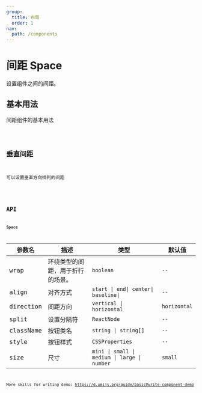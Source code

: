 ```yaml
---
group:
  title: 布局
  order: 1
nav:
  path: /components
---
```


# 间距 Space

设置组件之间的间距。

## 基本用法

间距组件的基本用法

<code src="./__demo__/basics.tsx">

## 垂直间距

可以设置垂直方向排列的间距

<code src="./__demo__/vertical.tsx">

## API

**Space**

| 参数名 | 描述 | 类型 | 默认值 |
| --- | --- | --- | --- |
| wrap | 环绕类型的间距，用于折行的场景。 | `boolean` | `--` |
| align | 对齐方式 | `start \| end\| center\| baseline\|` | `--` |
| direction | 间距方向 | `vertical \| horizontal ` | `horizontal` |
| split | 设置分隔符 | `ReactNode` | `--` |
| className | 按钮类名 | `string \| string[] ` | `--` |
| style | 按钮样式 | `CSSProperties ` | `--` |
| size | 尺寸 | `mini \| small \| medium \| large \| number` | `small` |

More skills for writing demo: https://d.umijs.org/guide/basic#write-component-demo
